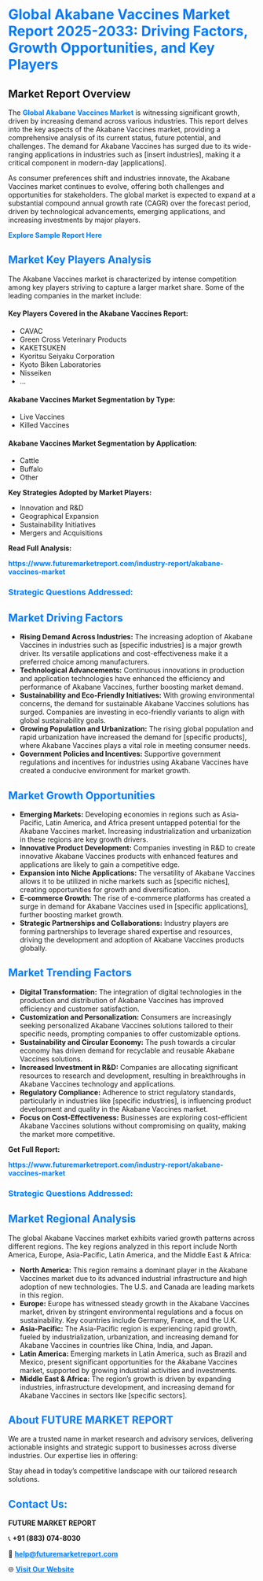 <h1 style="color: #007BFF;">Global Akabane Vaccines Market Report 2025-2033: Driving Factors, Growth Opportunities, and Key Players</h1>

<section id="overview">
<h2>Market Report Overview</h2>
<p>The <a href="https://www.futuremarketreport.com/industry-report/akabane-vaccines-market" style="color: #007BFF; text-decoration: none;"><strong>Global Akabane Vaccines Market</strong></a> is witnessing significant growth, driven by increasing demand across various industries. This report delves into the key aspects of the Akabane Vaccines market, providing a comprehensive analysis of its current status, future potential, and challenges. The demand for Akabane Vaccines has surged due to its wide-ranging applications in industries such as [insert industries], making it a critical component in modern-day [applications].</p>
<p>As consumer preferences shift and industries innovate, the Akabane Vaccines market continues to evolve, offering both challenges and opportunities for stakeholders. The global market is expected to expand at a substantial compound annual growth rate (CAGR) over the forecast period, driven by technological advancements, emerging applications, and increasing investments by major players.</p>
</section>

<section id="overview">
<p><a href="https://www.futuremarketreport.com/request-sample/reportId=103309" style="color: #007BFF; text-decoration: none;"><strong>Explore Sample Report Here</strong></a></p>
</section>

<section id="key-players">
<h2 style="color: #007BFF;">Market Key Players Analysis</h2>
<p>The Akabane Vaccines market is characterized by intense competition among key players striving to capture a larger market share. Some of the leading companies in the market include:</p>
<h4>Key Players Covered in the Akabane Vaccines Report:</h4>
<ul><li>CAVAC</li><li>Green Cross Veterinary Products</li><li>KAKETSUKEN</li><li>Kyoritsu Seiyaku Corporation</li><li>Kyoto Biken Laboratories</li><li>Nisseiken</li><li>...</li></ul>
<h4>Akabane Vaccines Market Segmentation by Type:</h4>
<ul><li>Live Vaccines</li><li>Killed Vaccines</li></ul>

<h4>Akabane Vaccines Market Segmentation by Application:</h4>
<ul><li>Cattle</li><li>Buffalo</li><li>Other</li></ul>
<p><strong>Key Strategies Adopted by Market Players:</strong></p>
<ul>
<li>Innovation and R&D</li>
<li>Geographical Expansion</li>
<li>Sustainability Initiatives</li>
<li>Mergers and Acquisitions</li>
</ul>
</section>

<section>
<p><strong>Read Full Analysis: </strong></p><a href="https://www.futuremarketreport.com/industry-report/akabane-vaccines-market" style="color: #007BFF; text-decoration: none;"><strong>https://www.futuremarketreport.com/industry-report/akabane-vaccines-market</strong></a>
<h3 style="color: #007BFF;">Strategic Questions Addressed:</h3>
</section>

<section id="driving-factors">
<h2 style="color: #007BFF;">Market Driving Factors</h2>
<ul>
<li><strong>Rising Demand Across Industries:</strong> The increasing adoption of Akabane Vaccines in industries such as [specific industries] is a major growth driver. Its versatile applications and cost-effectiveness make it a preferred choice among manufacturers.</li>
<li><strong>Technological Advancements:</strong> Continuous innovations in production and application technologies have enhanced the efficiency and performance of Akabane Vaccines, further boosting market demand.</li>
<li><strong>Sustainability and Eco-Friendly Initiatives:</strong> With growing environmental concerns, the demand for sustainable Akabane Vaccines solutions has surged. Companies are investing in eco-friendly variants to align with global sustainability goals.</li>
<li><strong>Growing Population and Urbanization:</strong> The rising global population and rapid urbanization have increased the demand for [specific products], where Akabane Vaccines plays a vital role in meeting consumer needs.</li>
<li><strong>Government Policies and Incentives:</strong> Supportive government regulations and incentives for industries using Akabane Vaccines have created a conducive environment for market growth.</li>
</ul>
</section>

<section id="growth-opportunities">
<h2 style="color: #007BFF;">Market Growth Opportunities</h2>
<ul>
<li><strong>Emerging Markets:</strong> Developing economies in regions such as Asia-Pacific, Latin America, and Africa present untapped potential for the Akabane Vaccines market. Increasing industrialization and urbanization in these regions are key growth drivers.</li>
<li><strong>Innovative Product Development:</strong> Companies investing in R&D to create innovative Akabane Vaccines products with enhanced features and applications are likely to gain a competitive edge.</li>
<li><strong>Expansion into Niche Applications:</strong> The versatility of Akabane Vaccines allows it to be utilized in niche markets such as [specific niches], creating opportunities for growth and diversification.</li>
<li><strong>E-commerce Growth:</strong> The rise of e-commerce platforms has created a surge in demand for Akabane Vaccines used in [specific applications], further boosting market growth.</li>
<li><strong>Strategic Partnerships and Collaborations:</strong> Industry players are forming partnerships to leverage shared expertise and resources, driving the development and adoption of Akabane Vaccines products globally.</li>
</ul>
</section>

<section id="trending-factors">
<h2 style="color: #007BFF;">Market Trending Factors</h2>
<ul>
<li><strong>Digital Transformation:</strong> The integration of digital technologies in the production and distribution of Akabane Vaccines has improved efficiency and customer satisfaction.</li>
<li><strong>Customization and Personalization:</strong> Consumers are increasingly seeking personalized Akabane Vaccines solutions tailored to their specific needs, prompting companies to offer customizable options.</li>
<li><strong>Sustainability and Circular Economy:</strong> The push towards a circular economy has driven demand for recyclable and reusable Akabane Vaccines solutions.</li>
<li><strong>Increased Investment in R&D:</strong> Companies are allocating significant resources to research and development, resulting in breakthroughs in Akabane Vaccines technology and applications.</li>
<li><strong>Regulatory Compliance:</strong> Adherence to strict regulatory standards, particularly in industries like [specific industries], is influencing product development and quality in the Akabane Vaccines market.</li>
<li><strong>Focus on Cost-Effectiveness:</strong> Businesses are exploring cost-efficient Akabane Vaccines solutions without compromising on quality, making the market more competitive.</li>
</ul>
</section>

<section>
<p><strong>Get Full Report: </strong></p><a href="https://www.futuremarketreport.com/industry-report/akabane-vaccines-market" style="color: #007BFF; text-decoration: none;"><strong>https://www.futuremarketreport.com/industry-report/akabane-vaccines-market</strong></a>
<h3 style="color: #007BFF;">Strategic Questions Addressed:</h3>
</section>


<section id="regional-analysis">
<h2 style="color: #007BFF;">Market Regional Analysis</h2>
<p>The global Akabane Vaccines market exhibits varied growth patterns across different regions. The key regions analyzed in this report include North America, Europe, Asia-Pacific, Latin America, and the Middle East & Africa:</p>
<ul>
<li><strong>North America:</strong> This region remains a dominant player in the Akabane Vaccines market due to its advanced industrial infrastructure and high adoption of new technologies. The U.S. and Canada are leading markets in this region.</li>
<li><strong>Europe:</strong> Europe has witnessed steady growth in the Akabane Vaccines market, driven by stringent environmental regulations and a focus on sustainability. Key countries include Germany, France, and the U.K.</li>
<li><strong>Asia-Pacific:</strong> The Asia-Pacific region is experiencing rapid growth, fueled by industrialization, urbanization, and increasing demand for Akabane Vaccines in countries like China, India, and Japan.</li>
<li><strong>Latin America:</strong> Emerging markets in Latin America, such as Brazil and Mexico, present significant opportunities for the Akabane Vaccines market, supported by growing industrial activities and investments.</li>
<li><strong>Middle East & Africa:</strong> The region’s growth is driven by expanding industries, infrastructure development, and increasing demand for Akabane Vaccines in sectors like [specific sectors].</li>
</ul>
</section>

<footer>
<h2 style="color: #007BFF;">About FUTURE MARKET REPORT</h2>
<p>We are a trusted name in market research and advisory services, delivering actionable insights and strategic support to businesses across diverse industries. Our expertise lies in offering:</p>

<p>Stay ahead in today’s competitive landscape with our tailored research solutions.</p>

<h2 style="color: #007BFF;">Contact Us:</h2>
<p><strong>FUTURE MARKET REPORT</strong></p>
<p>📞 <strong>+91 (883) 074-8030</strong></p>
<p>📧 <strong><a href="mailto:help@futuremarketreport.com" style="color: #007BFF;">help@futuremarketreport.com</a></strong></p>
<p>🌐 <strong><a href="https://www.futuremarketreport.com/" style="color: #007BFF;">Visit Our Website</a></strong></p>
</footer>